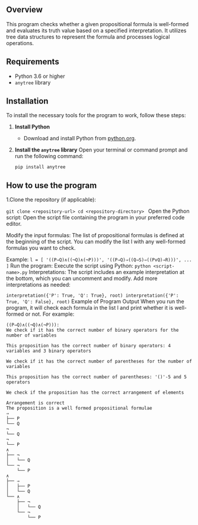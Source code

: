 ## Overview
This program checks whether a given propositional formula is well-formed and evaluates its truth value based on a specified interpretation. It utilizes tree data structures to represent the formula and processes logical operations.

## Requirements
- Python 3.6 or higher
- `anytree` library

## Installation
To install the necessary tools for the program to work, follow these steps:

1. **Install Python**
   - Download and install Python from [python.org](https://www.python.org/downloads/).

2. **Install the `anytree` library**
   Open your terminal or command prompt and run the following command:
   ```
   pip install anytree

## How to use the program
1.Clone the repository (if applicable):

`
git clone <repository-url>
cd <repository-directory> 
`
Open the Python script: Open the script file containing the program in your preferred code editor.

Modify the input formulas: The list of propositional formulas is defined at the beginning of the script. You can modify the list l with any well-formed formulas you want to check.

Example:
`
l = [
    '((P⇒Q)∧((¬Q)∧(¬P)))',
    '((P⇒Q)⇒((Q⇒S)⇒((P∨Q)⇒R)))',
    ...
]
`
Run the program: Execute the script using Python:
`
python <script-name>.py
`
Interpretations: The script includes an example interpretation at the bottom, which you can uncomment and modify. Add more interpretations as needed:

`
interpretation({'P': True, 'Q': True}, root)
interpretation({'P': True, 'Q': False}, root)
`
Example of Program Output
When you run the program, it will check each formula in the list l and print whether it is well-formed or not. For example:
```
((P⇒Q)∧((¬Q)∧(¬P))): 
We check if it has the correct number of binary operators for the number of variables

This proposition has the correct number of binary operators: 4 variables and 3 binary operators

We check if it has the correct number of parentheses for the number of variables

This proposition has the correct number of parentheses: '()'-5 and 5 operators

We check if the proposition has the correct arrangement of elements

Arrangement is correct
The proposition is a well formed propositional formulae
⇒
├── P
└── Q
¬
└── Q
¬
└── P
∧
├── ¬
│   └── Q
└── ¬
    └── P
∧
├── ⇒
│   ├── P
│   └── Q
└── ∧
    ├── ¬
    │   └── Q
    └── ¬
        └── P
```


